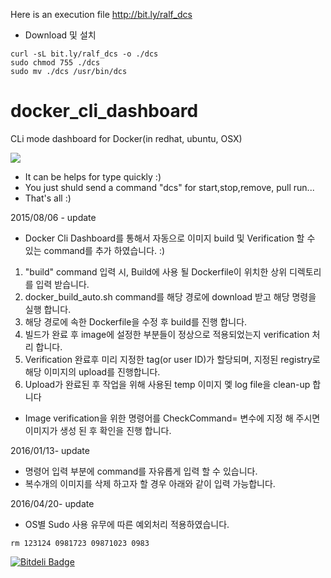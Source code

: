 Here is an execution file	http://bit.ly/ralf_dcs

* Download 및 설치
```
curl -sL bit.ly/ralf_dcs -o ./dcs
sudo chmod 755 ./dcs
sudo mv ./dcs /usr/bin/dcs
```

# docker_cli_dashboard
CLi mode dashboard for Docker(in redhat, ubuntu, OSX)

![](https://raw.githubusercontent.com/goody80/docker_cli_dashboard/master/sample01.png)

* It can be helps for type quickly :)
* You just shuld send a command "dcs" for start,stop,remove, pull run...
* That's all :)

2015/08/06 - update
* Docker Cli Dashboard를 통해서 자동으로 이미지 build 및 Verification 할 수 있는 command를 추가 하였습니다. :) 

1. "build" command 입력 시, Build에 사용 될 Dockerfile이 위치한 상위 디렉토리를 입력 받습니다.
2. docker_build_auto.sh command를 해당 경로에 download 받고 해당 명령을 실행 합니다.
3. 해당 경로에 속한 Dockerfile을 수정 후 build를 진행 합니다.
4. 빌드가 완료 후 image에 설정한 부분들이 정상으로 적용되었는지 verification 처리 합니다.
5. Verification 완료후 미리 지정한 tag(or user ID)가 할당되며, 지정된 registry로 해당 이미지의 upload를 진행합니다.
6. Upload가 완료된 후 작업을 위해 사용된 temp 이미지 멫 log file을 clean-up 합니다

 * Image verification을 위한 명령어를 CheckCommand= 변수에 지정 해 주시면 이미지가 생성 된 후 확인을 진행 합니다.

2016/01/13- update
* 명령어 입력 부분에 command를 자유롭게 입력 할 수 있습니다.
 * 복수개의 이미지를 삭제 하고자 할 경우 아래와 같이 입력 가능합니다.
  
2016/04/20- update
* OS별 Sudo 사용 유무에 따른 예외처리 적용하였습니다.
```
rm 123124 0981723 09871023 0983
```

[![Bitdeli Badge](https://d2weczhvl823v0.cloudfront.net/goody80/docker_cli_dashboard/trend.png)](https://bitdeli.com/free "Bitdeli Badge")

